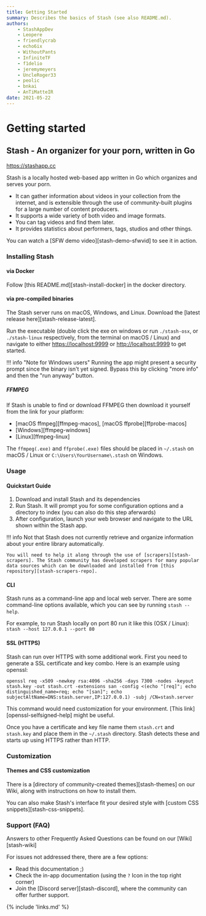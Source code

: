 ```yaml
---
title: Getting Started
summary: Describes the basics of Stash (see also README.md).
authors:
    - StashAppDev
    - Leopere
    - friendlycrab
    - echo6ix
    - WithoutPants
    - InfiniteTF
    - f1delio
    - jeremymeyers
    - UncleRoger33
    - peolic
    - bnkai
    - AnTiMatteIR
date: 2021-05-22
---
```


# Getting started
## Stash - An organizer for your porn, written in Go

<https://stashapp.cc>

Stash is a locally hosted web-based app written in Go which organizes and serves your porn.

- It can gather information about videos in your collection from the internet, and is extensible through the use of community-built plugins for a large number of content producers.
- It supports a wide variety of both video and image formats.
- You can tag videos and find them later.
- It provides statistics about performers, tags, studios and other things.

You can watch a [SFW demo video][stash-demo-sfwvid] to see it in action.


### Installing Stash

#### via Docker

Follow [this README.md][stash-install-docker] in the docker directory.


#### via pre-compiled binaries

The Stash server runs on macOS, Windows, and Linux. Download the [latest release here][stash-release-latest].

Run the executable (double click the exe on windows or run `./stash-osx`, or `./stash-linux` respectively, from the terminal on macOS / Linux) and navigate to either <https://localhost:9999> or <http://localhost:9999> to get started.

!!! info "Note for Windows users"
    Running the app might present a security prompt since the binary isn't yet signed. Bypass this by clicking "more info" and then the "run anyway" button.


##### FFMPEG

If Stash is unable to find or download FFMPEG then download it yourself from the link for your platform:

- [macOS ffmpeg][ffmpeg-macos], [macOS ffprobe][ffprobe-macos]
- [Windows][ffmpeg-windows]
- [Linux][ffmpeg-linux]

The `ffmpeg(.exe)` and `ffprobe(.exe)` files should be placed in `~/.stash` on macOS / Linux or `C:\Users\YourUsername\.stash` on Windows.


### Usage

#### Quickstart Guide

1. Download and install Stash and its dependencies
2. Run Stash. It will prompt you for some configuration options and a directory to index (you can also do this step aferwards)
3. After configuration, launch your web browser and navigate to the URL shown within the Stash app.

!!! info
    Not that Stash does not currently retrieve and organize information about your entire library automatically.

    You will need to help it along through the use of [scrapers][stash-scrapers]. The Stash community has developed scrapers for many popular data sources which can be downloaded and installed from [this repository][stash-scrapers-repo].


#### CLI

Stash runs as a command-line app and local web server. There are some command-line options available, which you can see by running `stash --help`.

For example, to run Stash locally on port 80 run it like this (OSX / Linux): `stash --host 127.0.0.1 --port 80`


#### SSL (HTTPS)

Stash can run over HTTPS with some additional work. First you need to generate a SSL certificate and key combo. Here is an example using openssl:

```
openssl req -x509 -newkey rsa:4096 -sha256 -days 7300 -nodes -keyout stash.key -out stash.crt -extensions san -config <(echo "[req]"; echo distinguished_name=req; echo "[san]"; echo subjectAltName=DNS:stash.server,IP:127.0.0.1) -subj /CN=stash.server
```

This command would need customization for your environment. [This link][openssl-selfsigned-help] might be useful.

Once you have a certificate and key file name them `stash.crt` and `stash.key` and place them in the `~/.stash` directory. Stash detects these and starts up using HTTPS rather than HTTP.


### Customization

#### Themes and CSS customization

There is a [directory of community-created themes][stash-themes] on our Wiki, along with instructions on how to install them.

You can also make Stash's interface fit your desired style with [custom CSS snippets][stash-css-snippets].


### Support (FAQ)

Answers to other Frequently Asked Questions can be found on our [Wiki][stash-wiki]

For issues not addressed there, there are a few options:

- Read this documentation ;)
- Check the in-app documentation (using the `?` Icon in the top right corner)
- Join the [Discord server][stash-discord], where the community can offer further support.

{% include 'links.md' %}